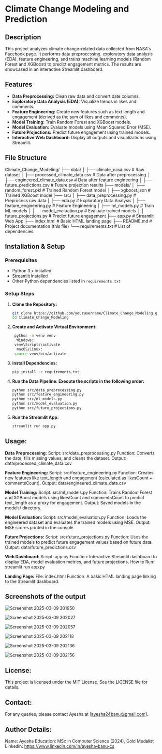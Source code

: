# Climate Change Modeling and Prediction

## Description
This project analyzes climate change-related data collected from NASA's Facebook page. It performs data preprocessing, exploratory data analysis (EDA), feature engineering, and trains machine learning models (Random Forest and XGBoost) to predict engagement metrics. The results are showcased in an interactive Streamlit dashboard.

## Features
- **Data Preprocessing:** Clean raw data and convert date columns.
- **Exploratory Data Analysis (EDA):** Visualize trends in likes and comments.
- **Feature Engineering:** Create new features such as text length and engagement (derived as the sum of likes and comments).
- **Model Training:** Train Random Forest and XGBoost models.
- **Model Evaluation:** Evaluate models using Mean Squared Error (MSE).
- **Future Projections:** Predict future engagement using trained models.
- **Interactive Web Dashboard:** Display all outputs and visualizations using Streamlit.

## File Structure
Climate_Change_Modeling/ ├── data/ │ ├── climate_nasa.csv # Raw dataset │ ├── processed_climate_data.csv # Data after preprocessing │ ├── engineered_climate_data.csv # Data after feature engineering │ ├── future_predictions.csv # Future projection results ├── models/ │ ├── random_forest.pkl # Trained Random Forest model │ ├── xgboost.json # Trained XGBoost model ├── src/ │ ├── data_preprocessing.py # Preprocess raw data │ ├── eda.py # Exploratory Data Analysis │ ├── feature_engineering.py # Feature Engineering │ ├── ml_models.py # Train ML models │ ├── model_evaluation.py # Evaluate trained models │ ├── future_projections.py # Predict future engagement ├── app.py # Streamlit Web App ├── index.html # Basic HTML landing page ├── README.md # Project documentation (this file) └── requirements.txt # List of dependencies

## Installation & Setup

### Prerequisites
- Python 3.x installed
- [Streamlit](https://streamlit.io/) installed
- Other Python dependencies listed in `requirements.txt`

### Setup Steps

1. **Clone the Repository:**
   ```sh
   git clone https://github.com/yourusername/Climate_Change_Modeling.git
   cd Climate_Change_Modeling
2. **Create and Activate Virtual Environment:**
    ```sh
     python -m venv venv
      Windows:
     venv\Scripts\activate
      macOS/Linux:
     source venv/bin/activate
3. **Install Dependencies:**
    ```sh
    pip install -r requirements.txt
4. **Run the Data Pipeline: Execute the scripts in the following order:**
    ```sh
    python src/data_preprocessing.py
    python src/feature_engineering.py
    python src/ml_models.py
    python src/model_evaluation.py
    python src/future_projections.py
5. **Run the Streamlit App:**
    ```sh
    streamlit run app.py
## Usage:

**Data Preprocessing:**
Script: src/data_preprocessing.py
Function: Converts the date, fills missing values, and cleans the dataset.
Output: data/processed_climate_data.csv

**Feature Engineering:**
Script: src/feature_engineering.py
Function: Creates new features like text_length and engagement (calculated as likesCount + commentsCount).
Output: data/engineered_climate_data.csv

**Model Training:**
Script: src/ml_models.py
Function: Trains Random Forest and XGBoost models using likesCount and commentsCount to predict text_length as a proxy for engagement.
Output: Saved models in the models/ directory.

**Model Evaluation:**
Script: src/model_evaluation.py
Function: Loads the engineered dataset and evaluates the trained models using MSE.
Output: MSE scores printed in the console.

**Future Projections:**
Script: src/future_projections.py
Function: Uses the trained models to predict future engagement values based on future data.
Output: data/future_predictions.csv

**Web Dashboard:**
Script: app.py
Function: Interactive Streamlit dashboard to display EDA, model evaluation metrics, and future projections.
How to Run: streamlit run app.py

**Landing Page:**
File: index.html
Function: A basic HTML landing page linking to the Streamlit dashboard.

## Screenshots of the output

![Screenshot 2025-03-09 201950](https://github.com/user-attachments/assets/c4aac6a0-fece-4a06-b8c7-642a14aea3b2)

![Screenshot 2025-03-09 202027](https://github.com/user-attachments/assets/503e6f55-48fd-4647-96be-e875df954a89)

![Screenshot 2025-03-09 202057](https://github.com/user-attachments/assets/f4e0096a-3b6f-4800-b84e-865f1af57e93)

![Screenshot 2025-03-09 202118](https://github.com/user-attachments/assets/6c68c3e5-f207-4fed-bd46-324e36504122)

![Screenshot 2025-03-09 202136](https://github.com/user-attachments/assets/6d476eac-6215-4a85-a19a-a9959c21a492)

![Screenshot 2025-03-09 202156](https://github.com/user-attachments/assets/7b2122b0-1629-4c02-bb8b-a0735b6af535)

## License:
This project is licensed under the MIT License. See the LICENSE file for details.

## Contact:
For any queries, please contact Ayesha at [ayesha24banu@gmail.com].

## Author Details:
Name: Ayesha
Education: MSc in Computer Science (2024), Gold Medalist
Linkedin: https://www.linkedin.com/in/ayesha-banu-cs
